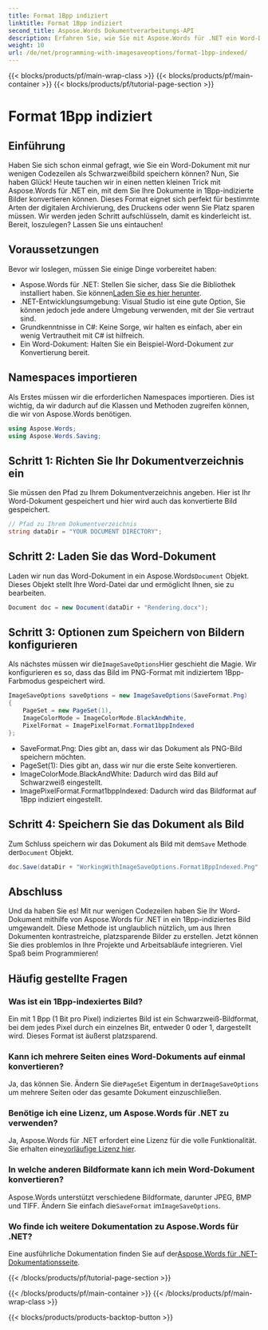 ```yaml
---
title: Format 1Bpp indiziert
linktitle: Format 1Bpp indiziert
second_title: Aspose.Words Dokumentverarbeitungs-API
description: Erfahren Sie, wie Sie mit Aspose.Words für .NET ein Word-Dokument in ein 1Bpp-indiziertes Bild konvertieren. Folgen Sie unserer Schritt-für-Schritt-Anleitung zur einfachen Konvertierung.
weight: 10
url: /de/net/programming-with-imagesaveoptions/format-1bpp-indexed/
---
```


{{< blocks/products/pf/main-wrap-class >}}
{{< blocks/products/pf/main-container >}}
{{< blocks/products/pf/tutorial-page-section >}}

# Format 1Bpp indiziert

## Einführung

Haben Sie sich schon einmal gefragt, wie Sie ein Word-Dokument mit nur wenigen Codezeilen als Schwarzweißbild speichern können? Nun, Sie haben Glück! Heute tauchen wir in einen netten kleinen Trick mit Aspose.Words für .NET ein, mit dem Sie Ihre Dokumente in 1Bpp-indizierte Bilder konvertieren können. Dieses Format eignet sich perfekt für bestimmte Arten der digitalen Archivierung, des Druckens oder wenn Sie Platz sparen müssen. Wir werden jeden Schritt aufschlüsseln, damit es kinderleicht ist. Bereit, loszulegen? Lassen Sie uns eintauchen!

## Voraussetzungen

Bevor wir loslegen, müssen Sie einige Dinge vorbereitet haben:

-  Aspose.Words für .NET: Stellen Sie sicher, dass Sie die Bibliothek installiert haben. Sie können[Laden Sie es hier herunter](https://releases.aspose.com/words/net/).
- .NET-Entwicklungsumgebung: Visual Studio ist eine gute Option, Sie können jedoch jede andere Umgebung verwenden, mit der Sie vertraut sind.
- Grundkenntnisse in C#: Keine Sorge, wir halten es einfach, aber ein wenig Vertrautheit mit C# ist hilfreich.
- Ein Word-Dokument: Halten Sie ein Beispiel-Word-Dokument zur Konvertierung bereit.

## Namespaces importieren

Als Erstes müssen wir die erforderlichen Namespaces importieren. Dies ist wichtig, da wir dadurch auf die Klassen und Methoden zugreifen können, die wir von Aspose.Words benötigen.

```csharp
using Aspose.Words;
using Aspose.Words.Saving;
```

## Schritt 1: Richten Sie Ihr Dokumentverzeichnis ein

Sie müssen den Pfad zu Ihrem Dokumentverzeichnis angeben. Hier ist Ihr Word-Dokument gespeichert und hier wird auch das konvertierte Bild gespeichert.

```csharp
// Pfad zu Ihrem Dokumentverzeichnis
string dataDir = "YOUR DOCUMENT DIRECTORY";
```

## Schritt 2: Laden Sie das Word-Dokument

 Laden wir nun das Word-Dokument in ein Aspose.Words`Document` Objekt. Dieses Objekt stellt Ihre Word-Datei dar und ermöglicht Ihnen, sie zu bearbeiten.

```csharp
Document doc = new Document(dataDir + "Rendering.docx");
```

## Schritt 3: Optionen zum Speichern von Bildern konfigurieren

 Als nächstes müssen wir die`ImageSaveOptions`Hier geschieht die Magie. Wir konfigurieren es so, dass das Bild im PNG-Format mit indiziertem 1Bpp-Farbmodus gespeichert wird.

```csharp
ImageSaveOptions saveOptions = new ImageSaveOptions(SaveFormat.Png)
{
    PageSet = new PageSet(1),
    ImageColorMode = ImageColorMode.BlackAndWhite,
    PixelFormat = ImagePixelFormat.Format1bppIndexed
};
```

- SaveFormat.Png: Dies gibt an, dass wir das Dokument als PNG-Bild speichern möchten.
- PageSet(1): Dies gibt an, dass wir nur die erste Seite konvertieren.
- ImageColorMode.BlackAndWhite: Dadurch wird das Bild auf Schwarzweiß eingestellt.
- ImagePixelFormat.Format1bppIndexed: Dadurch wird das Bildformat auf 1Bpp indiziert eingestellt.

## Schritt 4: Speichern Sie das Dokument als Bild

 Zum Schluss speichern wir das Dokument als Bild mit dem`Save` Methode der`Document` Objekt.

```csharp
doc.Save(dataDir + "WorkingWithImageSaveOptions.Format1BppIndexed.Png", saveOptions);
```

## Abschluss

Und da haben Sie es! Mit nur wenigen Codezeilen haben Sie Ihr Word-Dokument mithilfe von Aspose.Words für .NET in ein 1Bpp-indiziertes Bild umgewandelt. Diese Methode ist unglaublich nützlich, um aus Ihren Dokumenten kontrastreiche, platzsparende Bilder zu erstellen. Jetzt können Sie dies problemlos in Ihre Projekte und Arbeitsabläufe integrieren. Viel Spaß beim Programmieren!

## Häufig gestellte Fragen

### Was ist ein 1Bpp-indexiertes Bild?
Ein mit 1 Bpp (1 Bit pro Pixel) indiziertes Bild ist ein Schwarzweiß-Bildformat, bei dem jedes Pixel durch ein einzelnes Bit, entweder 0 oder 1, dargestellt wird. Dieses Format ist äußerst platzsparend.

### Kann ich mehrere Seiten eines Word-Dokuments auf einmal konvertieren?
 Ja, das können Sie. Ändern Sie die`PageSet` Eigentum in der`ImageSaveOptions` um mehrere Seiten oder das gesamte Dokument einzuschließen.

### Benötige ich eine Lizenz, um Aspose.Words für .NET zu verwenden?
 Ja, Aspose.Words für .NET erfordert eine Lizenz für die volle Funktionalität. Sie erhalten eine[vorläufige Lizenz hier](https://purchase.aspose.com/temporary-license/).

### In welche anderen Bildformate kann ich mein Word-Dokument konvertieren?
 Aspose.Words unterstützt verschiedene Bildformate, darunter JPEG, BMP und TIFF. Ändern Sie einfach die`SaveFormat` im`ImageSaveOptions`.

### Wo finde ich weitere Dokumentation zu Aspose.Words für .NET?
 Eine ausführliche Dokumentation finden Sie auf der[Aspose.Words für .NET-Dokumentationsseite](https://reference.aspose.com/words/net/).

{{< /blocks/products/pf/tutorial-page-section >}}

{{< /blocks/products/pf/main-container >}}
{{< /blocks/products/pf/main-wrap-class >}}

{{< blocks/products/products-backtop-button >}}
